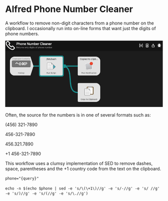 # Alfred Phone Number Cleaner
A workflow to remove non-digit characters from a phone number on the clipboard. I occasionally run into on-line forms that want just the digits of phone numbers. 

![workflow](https://github.com/woodwerk/alfred_phone_number_cleaner/blob/master/alfred_phone_number_cleaner_workflow.png?raw=true)

Often, the source for the numbers is in one of several formats such as:

  (456) 321-7890
  
  456-321-7890
  
  456.321.7890
  
  +1 456-321-7890

This workflow uses a clumsy implementation of SED to remove dashes, space, parentheses and the +1 country code from the text on the clipboard.

```
phone="{query}"

echo -n $(echo $phone | sed -e 's/\(\+1\)//g' -e 's/-//g' -e 's/ //g' -e 's/)//g' -e 's/(//g' -e 's/\.//g')
```


  
  
  


